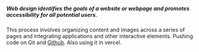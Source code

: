 ##### Web design identifies the goals of a website or webpage and promotes accessibility for all potential users.  


 This process involves organizing content and images across a series of pages and integrating applications and other interactive elements. Pushing code on Git and [Github](www.github.com "GitHub"). Also using it in vercel.



